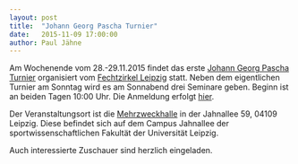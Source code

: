 ```yaml
---
layout: post
title:  "Johann Georg Pascha Turnier"
date:   2015-11-09 17:00:00
author: Paul Jähne
---
```


Am Wochenende vom 28.-29.11.2015 findet das erste [Johann Georg Pascha Turnier](https://www.facebook.com/events/383267421883355/421481654728598/) organisiert vom [Fechtzirkel Leipzig](https://www.facebook.com/fechtzirkelleipzig) statt. Neben dem eigentlichen Turnier am Sonntag wird es am Sonnabend drei Seminare geben. Beginn ist an beiden Tagen 10:00 Uhr. Die Anmeldung erfolgt [hier](http://www.historical-weapons-combat.de/index.php/anmeldung/articles/anmeldung-kdf-meeting-leipzig-2015.html).

Der Veranstaltungsort ist die [Mehrzweckhalle](http://www.openstreetmap.org/#map=19/51.33753/12.35142) in der Jahnallee 59, 04109 Leipzig. Diese befindet sich auf dem Campus Jahnallee der sportwissenschaftlichen Fakultät der Universität Leipzig.

Auch interessierte Zuschauer sind herzlich eingeladen.
